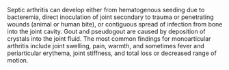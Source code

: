 Septic arthritis can develop either from hematogenous seeding due to bacteremia, direct inoculation of joint secondary to trauma or penetrating wounds (animal or human bite), or contiguous spread of infection from bone into the joint cavity. Gout and pseudogout are caused by deposition of crystals into the joint fluid. The most common findings for monoarticular arthritis include joint swelling, pain, warmth, and sometimes fever and periarticular erythema, joint stiffness, and total loss or decreased range of motion.